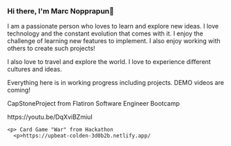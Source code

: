 ### Hi there, I'm Marc Nopprapun👋


I am a passionate person who loves to learn and explore new ideas. I love technology and the constant evolution that comes with it. I enjoy the challenge of learning new features to implement. I also enjoy working with others to create such projects!
<p>
I also love to travel and explore the world. I love to experience different cultures and ideas.
<p>
  
  Everything here is in working progress including projects.
  DEMO videos are coming!
  <p>
   CapStoneProject from Flatiron Software Engineer Bootcamp
  <p>
https://youtu.be/DqXviBZmiuI
    
    <p> Card Game "War" from Hackathon
      <p>https://upbeat-colden-3d0b2b.netlify.app/
  
<!--   ![](https://img.shields.io/badge/<WORD_ON_LEFT>-<WORD_ON_RIGHT>-informational?style=flat&logo=<LOGO_NAME>&logoColor=white&color=2bbc8a) -->

<!--
**mnopprapun/mnopprapun** is a ✨ _special_ ✨ repository because its `README.md` (this file) appears on your GitHub profile.

Here are some ideas to get you started:

- 🔭 I’m currently working on ...
- 🌱 I’m currently learning ...
- 👯 I’m looking to collaborate on ...
- 🤔 I’m looking for help with ...
- 💬 Ask me about ...
- 📫 How to reach me: ...
- 😄 Pronouns: ...
- ⚡ Fun fact: ...
-->
